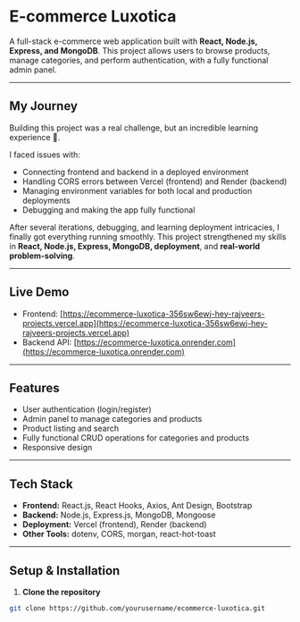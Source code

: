 
# E-commerce Luxotica

A full-stack e-commerce web application built with **React, Node.js, Express, and MongoDB**. This project allows users to browse products, manage categories, and perform authentication, with a fully functional admin panel.

---

## My Journey

Building this project was a real challenge, but an incredible learning experience 💪.  

I faced issues with:

- Connecting frontend and backend in a deployed environment
- Handling CORS errors between Vercel (frontend) and Render (backend)
- Managing environment variables for both local and production deployments
- Debugging and making the app fully functional

After several iterations, debugging, and learning deployment intricacies, I finally got everything running smoothly. This project strengthened my skills in **React, Node.js, Express, MongoDB, deployment**, and **real-world problem-solving**.  

---

## Live Demo

- Frontend: [https://ecommerce-luxotica-356sw6ewj-hey-rajveers-projects.vercel.app](https://ecommerce-luxotica-356sw6ewj-hey-rajveers-projects.vercel.app)  
- Backend API: [https://ecommerce-luxotica.onrender.com](https://ecommerce-luxotica.onrender.com)

---

## Features

- User authentication (login/register)
- Admin panel to manage categories and products
- Product listing and search
- Fully functional CRUD operations for categories and products
- Responsive design

---

## Tech Stack

- **Frontend:** React.js, React Hooks, Axios, Ant Design, Bootstrap  
- **Backend:** Node.js, Express.js, MongoDB, Mongoose  
- **Deployment:** Vercel (frontend), Render (backend)  
- **Other Tools:** dotenv, CORS, morgan, react-hot-toast  

---

## Setup & Installation

1. **Clone the repository**

```bash
git clone https://github.com/yourusername/ecommerce-luxotica.git

